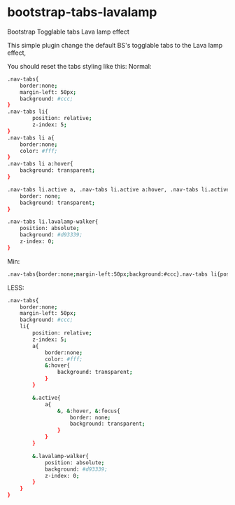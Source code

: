 bootstrap-tabs-lavalamp
=======================

Bootstrap Togglable tabs Lava lamp effect

This simple plugin change the default BS's togglable tabs to the Lava lamp effect,

You should reset the tabs styling like this:
Normal:
```sh
.nav-tabs{
	border:none;
	margin-left: 50px;
	background: #ccc;
}
.nav-tabs li{
		position: relative;
		z-index: 5;
}
.nav-tabs li a{
	border:none;
	color: #fff;
}
.nav-tabs li a:hover{
	background: transparent;
}

.nav-tabs li.active a, .nav-tabs li.active a:hover, .nav-tabs li.active a:focus{
	border: none;
	background: transparent;
}

.nav-tabs li.lavalamp-walker{
	position: absolute;
	background: #d93339;
	z-index: 0;
}
```
Min:
```sh
.nav-tabs{border:none;margin-left:50px;background:#ccc}.nav-tabs li{position:relative;z-index:5}.nav-tabs li a{border:none;color:#fff}.nav-tabs li a:hover{background:transparent}.nav-tabs li.active a,.nav-tabs li.active a:hover,.nav-tabs li.active a:focus{border:none;background:transparent}.nav-tabs li.lavalamp-walker{position:absolute;background:#d93339;z-index:0}
```

LESS:
```sh
.nav-tabs{
	border:none;
	margin-left: 50px;
	background: #ccc;
	li{
		position: relative;
		z-index: 5;
		a{
			border:none;
			color: #fff;
			&:hover{
				background: transparent;
			}
		}

		&.active{
			a{
				&, &:hover, &:focus{
					border: none;
					background: transparent;
				}
			}
		}

		&.lavalamp-walker{
			position: absolute;
			background: #d93339;
			z-index: 0;
		}
	}
}
```
